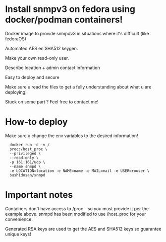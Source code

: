 # Install snmpv3 on fedora using docker/podman containers! 
Docker image to provide snmpdv3 in situations where it's difficult (like fedoraOS) 

Automated AES en SHA512 keygen. 

Make your own read-only user.

Describe location + admin contact information

Easy to deploy and secure

Make sure u read the files to get a fully understanding about what u are deploying!

Stuck on some part ? Feel free to contact me! 

# How-to deploy
Make sure u change the env variables to the desired information!
```
  docker run -d -v /
  proc:/host_proc \
  --privileged \
  --read-only \
  -p 161:161/udp \
  --name snmpd \	
  -e LOCATION=location -e NAME=name -e MAIL=mail -e USER=rouser \	
  bushidosan/snmpd
```

# Important notes
Containers don't have access to /proc - so you must provide it per the example above. snmpd has been modified to use /host_proc for your convenience.

Generated RSA keys are used to get the AES and SHA512 keys so guarantee unique keys!

